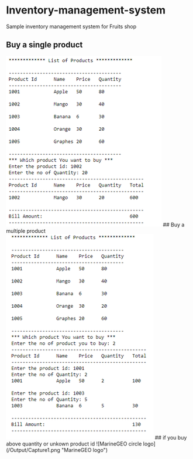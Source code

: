 # Inventory-management-system
Sample inventory management system for Fruits shop
## Buy a single product
<img src="/Output/Capture1.png" alt="Buy a single product"/>
## Buy a multiple product
<img src="/Output/Capture2.png" alt="Buy a multiple product"/>
## if you buy above quantity or unkown product id
![MarineGEO circle logo](/Output/Capture1.png "MarineGEO logo")


